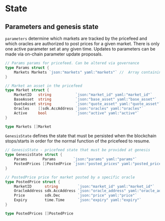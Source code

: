 <!--
order: 2
-->

# State

## Parameters and genesis state

`parameters` determine which markets are tracked by the pricefeed and which oracles are authorized to post prices for a given market. There is only one active parameter set at any given time. Updates to parameters can be made via on-chain parameter update proposals.

```go
// Params params for pricefeed. Can be altered via governance
type Params struct {
	Markets Markets `json:"markets" yaml:"markets"` //  Array containing the markets supported by the pricefeed
}

// Market an asset in the pricefeed
type Market struct {
	MarketID   string           `json:"market_id" yaml:"market_id"`
	BaseAsset  string           `json:"base_asset" yaml:"base_asset"`
	QuoteAsset string           `json:"quote_asset" yaml:"quote_asset"`
	Oracles    []sdk.AccAddress `json:"oracles" yaml:"oracles"`
	Active     bool             `json:"active" yaml:"active"`
}

type Markets []Market
```

`GenesisState` defines the state that must be persisted when the blockchain stops/starts in order for the normal function of the pricefeed to resume.

```go
// GenesisState - pricefeed state that must be provided at genesis
type GenesisState struct {
	Params       Params        `json:"params" yaml:"params"`
	PostedPrices []PostedPrice `json:"posted_prices" yaml:"posted_prices"`
}

// PostedPrice price for market posted by a specific oracle
type PostedPrice struct {
	MarketID      string         `json:"market_id" yaml:"market_id"`
	OracleAddress sdk.AccAddress `json:"oracle_address" yaml:"oracle_address"`
	Price         sdk.Dec        `json:"price" yaml:"price"`
	Expiry        time.Time      `json:"expiry" yaml:"expiry"`
}

type PostedPrices []PostedPrice
```

